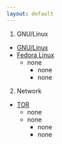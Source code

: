 ```yaml
---
layout: default
---
```


1. GNU/Linux
- [GNU/Linux](https://antisec12.github.io/presentation/gnulinux/)
- [Fedora Linux](https://antisec12.github.io/presentation/fedora/)
  - none
    - none
    - none

2. Network
- [TOR](https://antisec12.github.io/presentation/Tor/)
  - none
  - none
    - none
    - none



